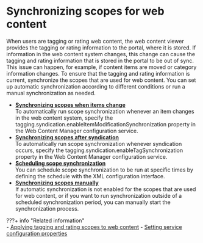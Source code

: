 # Synchronizing scopes for web content

When users are tagging or rating web content, the web content viewer provides the tagging or rating information to the portal, where it is stored. If information in the web content system changes, this change can cause the tagging and rating information that is stored in the portal to be out of sync. This issue can happen, for example, if content items are moved or category information changes. To ensure that the tagging and rating information is current, synchronize the scopes that are used for web content. You can set up automatic synchronization according to different conditions or run a manual synchronization as needed.

-   **[Synchronizing scopes when items change](wcm_tagrate_syncscope_item.md)**  
To automatically run scope synchronization whenever an item changes in the web content system, specify the tagging.syndication.enableItemModificationSynchronization property in the Web Content Manager configuration service.
-   **[Synchronizing scopes after syndication](wcm_tagrate_syncscope_synd.md)**  
To automatically run scope synchronization whenever syndication occurs, specify the tagging.syndication.enableTagSynchronization property in the Web Content Manager configuration service.
-   **[Scheduling scope synchronization](wcm_tagrate_syncscope_sched.md)**  
You can schedule scope synchronization to be run at specific times by defining the schedule with the XML configuration interface.
-   **[Synchronizing scopes manually](wcm_tagrate_syncscope_manual.md)**  
If automatic synchronization is not enabled for the scopes that are used for web content, or if you want to run synchronization outside of a scheduled synchronization period, you can manually start the synchronization process.


???+ info "Related information"  
    -   [Applying tagging and rating scopes to web content](../../../wcm_artifacts/tagrate_managing/wcm_tagrate_scope.md)
    -   [Setting service configuration properties](../../../../../deployment/manage/config_portal_behavior/service_config_properties/index.md)

